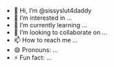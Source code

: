 - 👋 Hi, I’m @sissyslut4daddy
- 👀 I’m interested in ...
- 🌱 I’m currently learning ...
- 💞️ I’m looking to collaborate on ...
- 📫 How to reach me ...
- 😄 Pronouns: ...
- ⚡ Fun fact: ...

<!---
sissyslut4daddy/sissyslut4daddy is a ✨ special ✨ repository because its `README.md` (this file) appears on your GitHub profile.
You can click the Preview link to take a look at your changes.
--->
